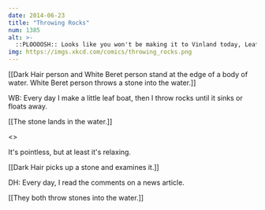 ```yaml
---
date: 2014-06-23
title: "Throwing Rocks"
num: 1385
alt: >-
  ::PLOOOOSH:: Looks like you won't be making it to Vinland today, Leaf Erikson.
img: https://imgs.xkcd.com/comics/throwing_rocks.png
---
```

[[Dark Hair person and White Beret person stand at the edge of a body of water. White Beret person throws a stone into the water.]]

WB: Every day I make a little leaf boat, then I throw rocks until it sinks or floats away.

[[The stone lands in the water.]]

<<plonk>>

It's pointless, but at least it's relaxing.

[[Dark Hair picks up a stone and examines it.]]

DH: Every day, I read the comments on a news article.

[[They both throw stones into the water.]]

